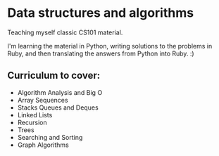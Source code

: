 # Data structures and algorithms

Teaching myself classic CS101 material.

I'm learning the material in Python, writing solutions to the problems in Ruby, and then translating the answers from Python into Ruby. :)

## Curriculum to cover:

* Algorithm Analysis and Big O
* Array Sequences
* Stacks Queues and Deques
* Linked Lists
* Recursion
* Trees
* Searching and Sorting
* Graph Algorithms
